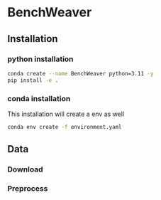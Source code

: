 # BenchWeaver

## Installation
### python installation
```bash
conda create --name BenchWeaver python=3.11 -y
pip install -e .
```
### conda installation 
This installation will create a env as well
```bash
conda env create -f environment.yaml
```
## Data
### Download

### Preprocess